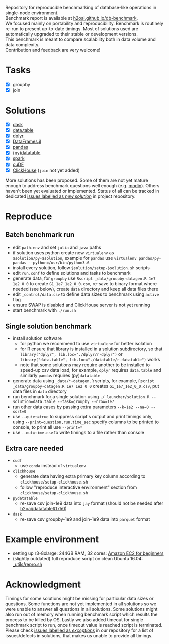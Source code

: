 Repository for reproducible benchmarking of database-like operations in single-node environment.  
Benchmark report is available at [h2oai.github.io/db-benchmark](https://h2oai.github.io/db-benchmark).  
We focused mainly on portability and reproducibility. Benchmark is routinely re-run to present up-to-date timings. Most of solutions used are automatically upgraded to their stable or development versions.  
This benchmark is meant to compare scalability both in data volume and data complexity.  
Contribution and feedback are very welcome!  

# Tasks

  - [x] groupby
  - [x] join

# Solutions

  - [x] [dask](https://github.com/dask/dask)
  - [x] [data.table](https://github.com/Rdatatable/data.table)
  - [x] [dplyr](https://github.com/tidyverse/dplyr)
  - [x] [DataFrames.jl](https://github.com/JuliaData/DataFrames.jl)
  - [x] [pandas](https://github.com/pandas-dev/pandas)
  - [x] [(py)datatable](https://github.com/h2oai/datatable)
  - [x] [spark](https://github.com/apache/spark)
  - [x] [cuDF](https://github.com/rapidsai/cudf)
  - [x] [ClickHouse](https://github.com/yandex/ClickHouse) (`join` not yet added)

More solutions has been proposed. Some of them are not yet mature enough to address benchmark questions well enough (e.g. [modin](https://github.com/h2oai/db-benchmark/issues/38)). Others haven't been yet evaluated or implemented. Status of all can be tracked in dedicated [issues labelled as _new solution_](https://github.com/h2oai/db-benchmark/issues?q=is%3Aissue+is%3Aopen+label%3A%22new+solution%22) in project repository.

# Reproduce

## Batch benchmark run

- edit `path.env` and set `julia` and `java` paths
- if solution uses python create new `virtualenv` as `$solution/py-$solution`, example for `pandas` use `virtualenv pandas/py-pandas --python=/usr/bin/python3.6`
- install every solution, follow `$solution/setup-$solution.sh` scripts
- edit `run.conf` to define solutions and tasks to benchmark
- generate data, for `groupby` use `Rscript _data/groupby-datagen.R 1e7 1e2 0 0` to create `G1_1e7_1e2_0_0.csv`, re-save to binary format where needed (see below), create `data` directory and keep all data files there
- edit `_control/data.csv` to define data sizes to benchmark using `active` flag
- ensure SWAP is disabled and ClickHouse server is not yet running
- start benchmark with `./run.sh`

## Single solution benchmark

- install solution software
  - for python we recommend to use `virtualenv` for better isolation
  - for R ensure that library is installed in a solution subdirectory, so that `library("dplyr", lib.loc="./dplyr/r-dplyr")` or `library("data.table", lib.loc="./datatable/r-datatable")` works
  - note that some solutions may require another to be installed to speed-up csv data load, for example, `dplyr` requires `data.table` and similarly `pandas` requires (py)`datatable`
- generate data using `_data/*-datagen.R` scripts, for example, `Rscript _data/groupby-datagen.R 1e7 1e2 0 0` creates `G1_1e7_1e2_0_0.csv`, put data files in `data` directory
- run benchmark for a single solution using `./_launcher/solution.R --solution=data.table --task=groupby --nrow=1e7`
- run other data cases by passing extra parameters `--k=1e2 --na=0 --sort=0`
- use `--quiet=true` to suppress script's output and print timings only, using `--print=question,run,time_sec` specify columns to be printed to console, to print all use `--print=*`
- use `--out=time.csv` to write timings to a file rather than console

## Extra care needed

- `cudf`
  - use `conda` instead of `virtualenv`
- `clickhouse`
  - generate data having extra primary key column according to `clickhouse/setup-clickhouse.sh`
  - follow "reproduce interactive environment" section from `clickhouse/setup-clickhouse.sh`
- `pydatatable`
  - re-save csv join-1e9 data into `jay` format (should not be needed after [h2oai/datatable#1750](https://github.com/h2oai/datatable/issues/1750))
- `dask`
  - re-save csv groupby-1e9 and join-1e9 data into `parquet` format

# Example environment

- setting up r3-8xlarge: 244GB RAM, 32 cores: [Amazon EC2 for beginners](https://github.com/Rdatatable/data.table/wiki/Amazon-EC2-for-beginners)  
- (slightly outdated) full reproduce script on clean Ubuntu 16.04: [_utils/repro.sh](https://github.com/h2oai/db-benchmark/blob/master/_utils/repro.sh)

# Acknowledgment

Timings for some solutions might be missing for particular data sizes or questions. Some functions are not yet implemented in all solutions so we were unable to answer all questions in all solutions. Some solutions might also run out of memory when running benchmark script which results the process to be killed by OS. Lastly we also added timeout for single benchmark script to run, once timeout value is reached script is terminated.
Please check [issues labelled as _exceptions_](https://github.com/h2oai/db-benchmark/issues?q=is%3Aissue+is%3Aopen+label%3Aexceptions) in our repository for a list of issues/defects in solutions, that makes us unable to provide all timings.
